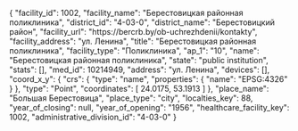 {
    "facility_id": 1002,
    "facility_name": "Берестовицкая районная поликлиника",
    "district_id": "4-03-0",
    "district_name": "Берестовицкий район",
    "facility_url": "https:\/\/bercrb.by\/ob-uchrezhdenii\/kontakty",
    "facility_address": "ул. Ленина",
    "title": "Берестовицкая районная поликлиника",
    "facility_type": "Поликлиника",
    "ap_1": "10",
    "name": "Берестовицкая районная поликлиника",
    "state": "public institution",
    "stats": [],
    "med_id": 10214949,
    "address": "ул. Ленина",
    "devices": [],
    "coord_x_y": {
        "crs": {
            "type": "name",
            "properties": {
                "name": "EPSG:4326"
            }
        },
        "type": "Point",
        "coordinates": [
            24.0175,
            53.1913
        ]
    },
    "place_name": "Большая Берестовица",
    "place_type": "city",
    "localties_key": 88,
    "year_of_closing": null,
    "year_of_opening": "1956",
    "healthcare_facility_key": 1002,
    "administrative_division_id": "4-03-0"
}